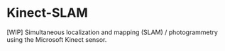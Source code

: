 # Kinect-SLAM
[WIP] Simultaneous localization and mapping (SLAM) / photogrammetry using the Microsoft Kinect sensor. 
